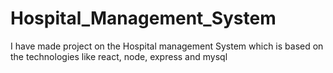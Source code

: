 # Hospital_Management_System
I have made project on the Hospital management System which is based on the technologies like react, node, express and mysql
